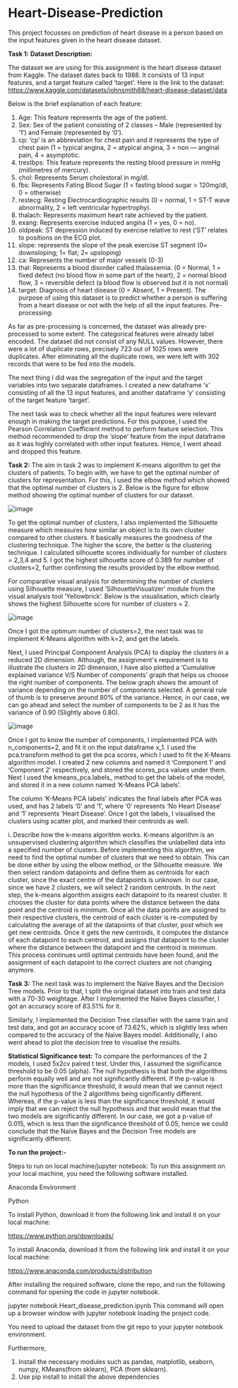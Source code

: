 # Heart-Disease-Prediction
This project focusses on prediction of heart disease in a person based on the input features given in the heart disease dataset. 

**Task 1:**
**Dataset Description:**

The dataset we are using for this assignment is the heart disease dataset from Kaggle. The dataset dates back to 1988. It consists of 13 input features, and a target feature called ‘target’. Here is the link to the dataset: https://www.kaggle.com/datasets/johnsmith88/heart-disease-dataset/data

Below is the brief explanation of each feature:

1.	Age: This feature represents the age of the patient.
2.	Sex: Sex of the patient consisting of 2 classes – Male (represented by ‘1’) and Female (represented by ‘0’).
3.	cp: ‘cp’ is an abbreviation for chest pain and it represents the type of chest pain (1 = typical angina, 2 = atypical angina, 3 = non — anginal pain, 4 = asymptotic.
4.	trestbps: This feature represents the resting blood pressure in mmHg (millimetres of mercury).
5.	chol: Represents Serum cholestoral in mg/dl. 
6.	fbs: Represents Fating Blood Sugar (1 = fasting blood sugar > 120mg/dl, 0 = otherwise)
7.	restecg: Resting Electrocardiographic results (0 = normal, 1 = ST-T wave abnormality, 2 = left ventricular hypertrophy).
8.	thalach: Represents maximum heart rate achieved by the patient. 
9.	exang: Represents exercise induced angina (1 = yes, 0 = no).  
10.	oldpeak: ST depression induced by exercise relative to rest (‘ST’ relates to positions on the ECG plot.
11.	slope: represents the slope of the peak exercise ST segment (0= downsloping; 1= flat; 2= upsloping)
12.	ca: Represents the number of major vessels (0-3)
13.	thal: Represents a blood disorder called thalassemia. (0 = Normal, 1 = fixed defect (no blood flow in some part of the heart), 2 = normal blood flow, 3 = reversible defect (a blood flow is observed but it is not normal)
14.	target: Diagnosis of heart disease (0 = Absent, 1 = Present).
The purpose of using this dataset is to predict whether a person is suffering from a heart disease or not with the help of all the input features. 
Pre-processing:

As far as pre-processing is concerned, the dataset was already pre-processed to some extent. The categorical features were already label encoded. The dataset did not consist of any NULL values. However, there were a lot of duplicate rows, precisely 723 out of 1025 rows were duplicates. After eliminating all the duplicate rows, we were left with 302 records that were to be fed into the models. 

The next thing I did was the segregation of the input and the target variables into two separate dataframes. I created a new dataframe ‘x’ consisting of all the 13 input features, and another dataframe ‘y’ consisting of the target feature ‘target’.

The next task was to check whether all the input features were relevant enough in making the target predictions. For this purpose, I used the Pearson Correlation Coefficient method to perform feature selection. This method recommended to drop the ‘slope’ feature from the input dataframe as it was highly correlated with other input features. Hence, I went ahead and dropped this feature. 

**Task 2:**
The aim in task 2 was to implement K-means algorithm to get the clusters of patients. To begin with, we have to get the optimal number of clusters for representation. For this, I used the elbow method which showed that the optimal number of clusters is 2. Below is the figure for elbow method showing the optimal number of clusters for our dataset. 

![image](https://github.com/sagardevesh/Heart-Disease-Detection/assets/25725480/1b85b5c7-99e1-44b3-871a-6fcc258e4028)

 
To get the optimal number of clusters, I also implemented the Silhouette measure which measures how similar an object is to its own cluster compared to other clusters. It basically measures the goodness of the clustering technique. The higher the score, the better is the clustering technique. I calculated silhouette scores individually for number of clusters = 2,3,4 and 5. I got the highest silhouette score of 0.389 for number of clusters=2, further confirming the results provided by the elbow method. 

For comparative visual analysis for determining the number of clusters using Silhouette measure, I used ‘SilhouetteVisualizer’ module from the visual analysis tool ‘Yellowbrick’. Below is the visualisation, which clearly shows the highest Silhouette score for number of clusters = 2. 

![image](https://github.com/sagardevesh/Heart-Disease-Detection/assets/25725480/b24a81d0-0891-4ab0-9376-c8c33b6c7c63)

 
Once I got the optimum number of clusters=2, the next task was to implement K-Means algorithm with k=2, and get the labels. 

Next, I used Principal Component Analysis (PCA) to display the clusters in a reduced 2D dimension. Although, the assignment's requirement is to illustrate the clusters in 2D dimension, I have also plotted a ‘Cumulative explained variance V/S Number of components’ graph that helps us choose the right number of components. The below graph shows the amount of variance depending on the number of components selected. A general rule of thumb is to preserve around 80% of the variance. Hence, in our case, we can go ahead and select the number of components to be 2 as it has the variance of 0.90 (Slightly above 0.80).

![image](https://github.com/sagardevesh/Heart-Disease-Detection/assets/25725480/ec0fa633-72df-44a5-934a-9b0fc66e1777)

 
Once I got to know the number of components, I implemented PCA with n_components=2, and fit it on the input dataframe x_1. I used the pca.transform method to get the pca scores, which I used to fit the K-Means algorithm model. I created 2 new columns and named it ‘Component 1’ and ‘Component 2’ respectively, and stored the scores_pca values under them. Next I used the kmeans_pca.labels_ method to get the labels of the model, and stored it in a new column named ‘K-Means PCA labels’.

The column ‘K-Means PCA labels’ indicates the final labels after PCA was used, and has 2 labels ‘0’ and ‘1’, where ‘0’ represents ‘No Heart Disease’ and ‘1’ represents ‘Heart Disease’. Once I got the labels, I visualised the clusters using scatter plot, and marked their centroids as well. 

i.	Describe how the k-means algorithm works.
K-means algorithm is an unsupervised clustering algorithm which classifies the unlabelled data into a specified number of clusters. Before implementing this algorithm, we need to find the optimal number of clusters that we need to obtain. This can be done either by using the elbow method, or the Silhouette measure. We then select random datapoints and define them as centroids for each cluster, since the exact centre of the datapoints is unknown. In our case, since we have 2 clusters, we will select 2 random centroids. In the next step, the k-means algorithm assigns each datapoint to its nearest cluster. It chooses the cluster for data points where the distance between the data point and the centroid is minimum. Once all the data points are assigned to their respective clusters, the centroid of each cluster is re-computed by calculating the average of all the datapoints of that cluster, post which we get new centroids. 
Once it gets the new centroids, it computes the distance of each datapoint to each centroid, and assigns that datapoint to the cluster where the distance between the datapoint and the centroid is minimum. This process continues until optimal centroids have been found, and the assignment of each datapoint to the correct clusters are not changing anymore.

**Task 3:**
The next task was to implement the Naïve Bayes and the Decision Tree models. Prior to that, I split the original dataset into train and test data with a 70-30 weightage.  After I implemented the Naïve Bayes classifier, I got an accuracy score of 83.51% for it. 

Similarly, I implemented the Decision Tree classifier with the same train and test data, and got an accuracy score of 73.62%, which is slightly less when compared to the accuracy of the Naïve Bayes model. Additionally, I also went ahead to plot the decision tree to visualise the results.

**Statistical Significance test:**
To compare the performances of the 2 models, I used 5x2cv paired t test. Under this, I assumed the significance threshold to be 0.05 (alpha). The null hypothesis is that both the algorithms perform equally well and are not significantly different. If the p-value is more than the significance threshold, it would mean that we cannot reject the null hypothesis of the 2 algorithms being significantly different. Whereas, if the p-value is less than the significance threshold, it would imply that we can reject the null hypothesis and that would mean that the two models are significantly different. In our case, we got a p-value of 0.015, which is less than the significance threshold of 0.05, hence we could conclude that the Naïve Bayes and the Decision Tree models are significantly different. 

**To run the project:-**

Steps to run on local machine/jupyter notebook:
To run this assignment on your local machine, you need the following software installed.

Anaconda Environment

Python

To install Python, download it from the following link and install it on your local machine:

https://www.python.org/downloads/

To install Anaconda, download it from the following link and install it on your local machine:

https://www.anaconda.com/products/distribution

After installing the required software, clone the repo, and run the following command for opening the code in jupyter notebook.

jupyter notebook Heart_disease_prediction.ipynb
This command will open up a browser window with jupyter notebook loading the project code.

You need to upload the dataset from the git repo to your jupyter notebook environment.

Furthermore, 

1. Install the necessary modules such as pandas, matplotlib, seaborn, numpy, KMeans(from sklearn),  PCA (from sklearn).
2. Use pip install to install the above dependencies

